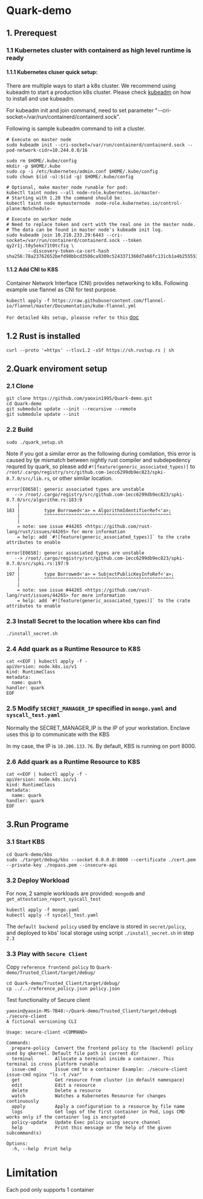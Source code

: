# Quark-demo


## 1. Prerequest
### 1.1 Kubernetes cluster with containerd as high level runtime is ready

#### 1.1.1  Kubernetes cluser quick setup:
There are multiple ways to start a k8s cluster. We recommend using kubeadm to start a production k8s cluster. Please check [kubeadm](https://kubernetes.io/docs/reference/setup-tools/kubeadm/) on how to install and use kubeadm.

For kubeadm init and join command, need to set parameter "--cri-socket=/var/run/containerd/containerd.sock".

Following is sample kubeadm command to init a cluster.
```
# Execute on master node
sudo kubeadm init --cri-socket=/var/run/containerd/containerd.sock --pod-network-cidr=10.244.0.0/16

sudo rm $HOME/.kube/config
mkdir -p $HOME/.kube
sudo cp -i /etc/kubernetes/admin.conf $HOME/.kube/config
sudo chown $(id -u):$(id -g) $HOME/.kube/config

# Optional, make master node runable for pod:
kubectl taint nodes --all node-role.kubernetes.io/master-
# Starting with 1.20 the command should be: 
kubectl taint node mymasternode  node-role.kubernetes.io/control-plane:NoSchedule-
```

```
# Execute on worker node
# Need to replace token and cert with the real one in the master node. 
# The data can be found in master node's kubeadm init log.
sudo kubeadm join 10.218.233.29:6443 --cri-socket=/var/run/containerd/containerd.sock --token qy2r1j.t0y5ekx71t0tcfiq \
        --discovery-token-ca-cert-hash sha256:78a23762652befd90bbcd3506ca9309c5243371360d7a66fc131cb1a4b255553
```

#### 1.1.2 Add CNI to K8S
Container Network Interface (CNI) provides networking to k8s. Following example use flannel as CNI for test purpose.
```
kubectl apply -f https://raw.githubusercontent.com/flannel-io/flannel/master/Documentation/kube-flannel.yml
```

``For detailed k8s setup, pleasse refer to this`` [doc](https://computingforgeeks.com/deploy-kubernetes-cluster-on-ubuntu-with-kubeadm/)

## 1.2 Rust is installed
```
curl --proto '=https' --tlsv1.2 -sSf https://sh.rustup.rs | sh
```

## 2.Quark enviroment setup


###  2.1 Clone
```
git clone https://github.com/yaoxin1995/Quark-demo.git
cd Quark-demo
git submodule update --init --recursive --remote
git submodule update --init
```

### 2.2 Build
```
sudo ./quark_setup.sh
```

Note if you got a similar error as the following during comilation, this error is caused by tje mismatch between nightly rust compiler and subdepedency requred by quark, so  please add `#![feature(generic_associated_types)]` to  `/root/.cargo/registry/src/github.com-1ecc6299db9ec823/spki-0.7.0/src/lib.rs`, or other similar location.
```
error[E0658]: generic associated types are unstable
   --> /root/.cargo/registry/src/github.com-1ecc6299db9ec823/spki-0.7.0/src/algorithm.rs:183:9
    |
183 |         type Borrowed<'a> = AlgorithmIdentifierRef<'a>;
    |         ^^^^^^^^^^^^^^^^^^^^^^^^^^^^^^^^^^^^^^^^^^^^^^^
    |
    = note: see issue #44265 <https://github.com/rust-lang/rust/issues/44265> for more information
    = help: add `#![feature(generic_associated_types)]` to the crate attributes to enable

error[E0658]: generic associated types are unstable
   --> /root/.cargo/registry/src/github.com-1ecc6299db9ec823/spki-0.7.0/src/spki.rs:197:9
    |
197 |         type Borrowed<'a> = SubjectPublicKeyInfoRef<'a>;
    |         ^^^^^^^^^^^^^^^^^^^^^^^^^^^^^^^^^^^^^^^^^^^^^^^^
    |
    = note: see issue #44265 <https://github.com/rust-lang/rust/issues/44265> for more information
    = help: add `#![feature(generic_associated_types)]` to the crate attributes to enable
```

### 2.3 Install Secret to the location where kbs can find

```
./install_secret.sh
```

### 2.4 Add quark as a Runtime Resource to K8S

```
cat <<EOF | kubectl apply -f -
apiVersion: node.k8s.io/v1
kind: RuntimeClass
metadata:
  name: quark
handler: quark
EOF
```

### 2.5 Modify `SECRET_MANAGER_IP` specified in `mongo.yaml` and `syscall_test.yaml`
Normally the SECRET_MANAGER_IP is the IP of your workstation. Enclave uses this ip to communicate with the KBS

In my case, the IP is `10.206.133.76`. By default, KBS is running on port 8000.


### 2.6 Add quark as a Runtime Resource to K8S
```
cat <<EOF | kubectl apply -f -
apiVersion: node.k8s.io/v1
kind: RuntimeClass
metadata:
  name: quark
handler: quark
EOF
```


## 3.Run Programe
### 3.1 Start KBS
```
cd Quark-demo/kbs
sudo ./target/debug/kbs --socket 0.0.0.0:8000 --certificate ./cert.pem --private-key ./nopass.pem --insecure-api
```


### 3.2 Deploy Workload

For now, 2 sample workloads are provided:  `mongodb` and `get_attestation_report_syscall_test`
```
kubectl apply -f mongo.yaml
kubectl apply -f syscall_test.yaml
```

The `default backend policy` used by enclave  is stored in `secret/policy`, and deployed to kbs' local storage using script `./install_secret.sh` in step `2.3`


### 3.3 Play with `Secure Client`
Copy `reference frontend policy` to `Quark-demo/Trusted_Client/target/debug/`
```
cd Quark-demo/Trusted_Client/target/debug/
cp ../../reference_policy.json policy.json
```

Test functionality of Secure client
```
yaoxin@yaoxin-MS-7B48:~/Quark-demo/Trusted_Client/target/debug$ ./secure-client 
A fictional versioning CLI

Usage: secure-client <COMMAND>

Commands:
  prepare-policy  Convert the frontend policy to the (backend) policy used by qkernel. Default file path is current dir
  terminal        Allocate a terminal inside a container. This terminal is cross platform runable
  issue-cmd       Issue cmd to a container Example: ./secure-client issue-cmd nginx "ls -t /var"
  get             Get resource from cluster (in default namespace)
  edit            Edit a resource
  delete          Delete a resource
  watch           Watches a Kubernetes Resource for changes continuously
  apply           Apply a configuration to a resource by file name
  logs            Get logs of the first container in Pod, Logs CMD works only if the container log is encrypted
  policy-update   Update Exec policy using secure channel
  help            Print this message or the help of the given subcommand(s)

Options:
  -h, --help  Print help
```



# Limitation

Each pod only supports 1 container 






